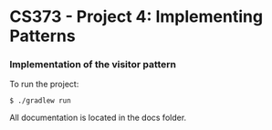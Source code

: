 # CS373 - Project 4: Implementing Patterns
### Implementation of the visitor pattern

To run the project:

    $ ./gradlew run

All documentation is located in the docs folder. 
